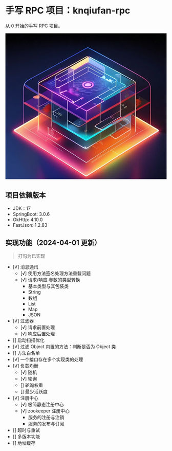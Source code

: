 # 手写 RPC 项目：knqiufan-rpc

从 0 开始的手写 RPC 项目。

![image](RPC.png)

## 项目依赖版本

* JDK：17
* SpringBoot: 3.0.6
* OkHttp: 4.10.0
* FastJson: 1.2.83

## 实现功能（2024-04-01 更新）
> 打勾为已实现
* [√] 消息通讯
  * [√] 使用方法签名处理方法重载问题
  * [√] 请求/响应 参数的类型转换
    * 基本类型与其包装类
    * String
    * 数组
    * List
    * Map
    * JSON
* [√] 过滤器
  * [√] 请求前置处理
  * [√] 响应后置处理
* [] 启动扫描优化
* [√] 过滤 Object 内置的方法：判断是否为 Object 类
* [] 方法白名单
* [√] 一个接口存在多个实现类的处理
* [√] 负载均衡
  * [√] 随机
  * [√] 轮询
  * [] 轮询权重
  * [] 最少活跃度
* [√] 注册中心
  * [√] 极简静态注册中心
  * [√] zookeeper 注册中心
    * 服务的注册与注销
    * 服务的发布与订阅
* [] 超时与重试
* [] 多版本功能
* [] 地址缓存